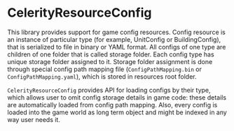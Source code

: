 # CelerityResourceConfig

This library provides support for game config resources. Config resource is an instance of particular type (for example,
UnitConfig or BuildingConfig), that is serialized to file in binary or YAML format. All configs of one type are
children of one folder that is called storage folder. Each config type has unique storage folder assigned to it.
Storage folder assignment is done through special config path mapping file (`ConfigPathMapping.bin` or 
`ConfigPathMapping.yaml`), which is stored in resources root folder.

`CelerityResourceConfig` provides API for loading configs by their type, which allows user to omit config storage
details in game code: these details are automatically loaded from config path mapping. Also, every config is loaded
into the game world as long term object and might be indexed in any way user needs it. 
